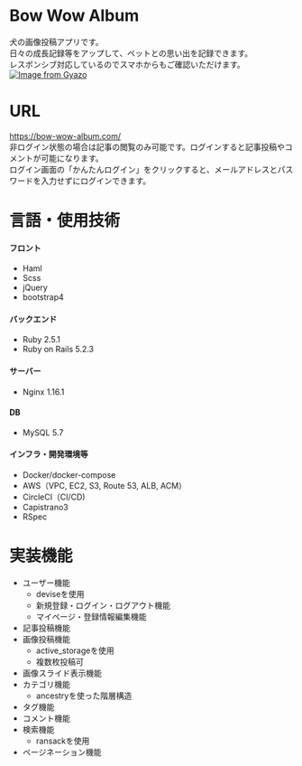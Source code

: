 # Bow Wow Album
犬の画像投稿アプリです。<br>
日々の成長記録等をアップして、ペットとの思い出を記録できます。<br>
レスポンシブ対応しているのでスマホからもご確認いただけます。
[![Image from Gyazo](https://i.gyazo.com/0b9367be4894657df429f79ec8596094.png)](https://gyazo.com/0b9367be4894657df429f79ec8596094)

# URL
https://bow-wow-album.com/ <br>
非ログイン状態の場合は記事の閲覧のみ可能です。ログインすると記事投稿やコメントが可能になります。<br>
ログイン画面の「かんたんログイン」をクリックすると、メールアドレスとパスワードを入力せずにログインできます。

# 言語・使用技術
#### フロント
- Haml
- Scss
- jQuery
- bootstrap4

#### バックエンド
- Ruby 2.5.1
- Ruby on Rails 5.2.3

#### サーバー
- Nginx 1.16.1

#### DB
- MySQL 5.7

#### インフラ・開発環境等
- Docker/docker-compose
- AWS（VPC, EC2, S3, Route 53, ALB, ACM）
- CircleCI（CI/CD)
- Capistrano3
- RSpec

# 実装機能
- ユーザー機能
  - deviseを使用
  - 新規登録・ログイン・ログアウト機能
  - マイページ・登録情報編集機能
- 記事投稿機能
- 画像投稿機能
  - active_storageを使用
  - 複数枚投稿可
- 画像スライド表示機能
- カテゴリ機能
  - ancestryを使った階層構造
- タグ機能
- コメント機能
- 検索機能
  - ransackを使用
- ページネーション機能
